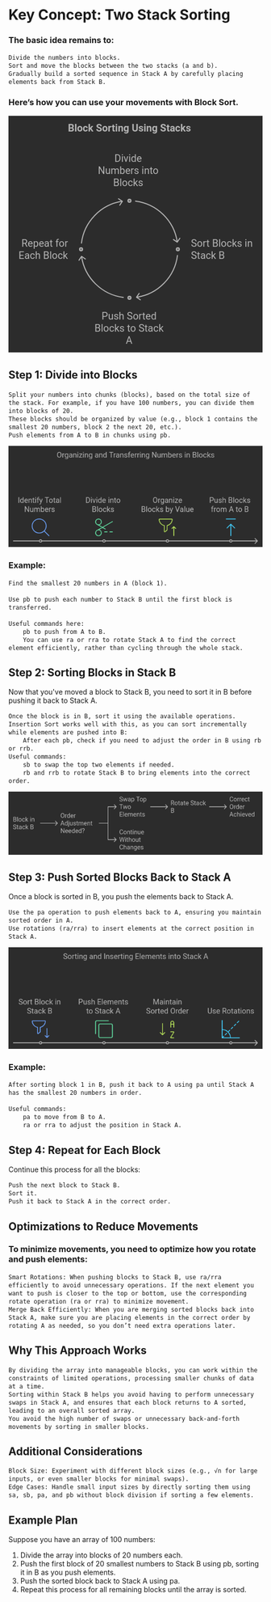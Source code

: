 # Key Concept: Two Stack Sorting

### The basic idea remains to:

    Divide the numbers into blocks.
    Sort and move the blocks between the two stacks (a and b).
    Gradually build a sorted sequence in Stack A by carefully placing elements back from Stack B.

### Here’s how you can use your movements with Block Sort.

![steps](assets/napkin-selection.png "napkin scheme 1")


## Step 1: Divide into Blocks


    Split your numbers into chunks (blocks), based on the total size of the stack. For example, if you have 100 numbers, you can divide them into blocks of 20.
    These blocks should be organized by value (e.g., block 1 contains the smallest 20 numbers, block 2 the next 20, etc.).
    Push elements from A to B in chunks using pb.

![step1](assets/step1.png "STEP 1")


### Example:

    Find the smallest 20 numbers in A (block 1).

    Use pb to push each number to Stack B until the first block is transferred.

    Useful commands here:
        pb to push from A to B.
        You can use ra or rra to rotate Stack A to find the correct element efficiently, rather than cycling through the whole stack.

## Step 2: Sorting Blocks in Stack B

Now that you've moved a block to Stack B, you need to sort it in B before pushing it back to Stack A.

    Once the block is in B, sort it using the available operations.
    Insertion Sort works well with this, as you can sort incrementally while elements are pushed into B:
        After each pb, check if you need to adjust the order in B using rb or rrb.
    Useful commands:
        sb to swap the top two elements if needed.
        rb and rrb to rotate Stack B to bring elements into the correct order.

![step2](assets/step2.png "STEP 2")


## Step 3: Push Sorted Blocks Back to Stack A

Once a block is sorted in B, you push the elements back to Stack A.

    Use the pa operation to push elements back to A, ensuring you maintain sorted order in A.
    Use rotations (ra/rra) to insert elements at the correct position in Stack A.

![step3](assets/step3.png "STEP 3")

### Example:

    After sorting block 1 in B, push it back to A using pa until Stack A has the smallest 20 numbers in order.

    Useful commands:
        pa to move from B to A.
        ra or rra to adjust the position in Stack A.

## Step 4: Repeat for Each Block

Continue this process for all the blocks:

    Push the next block to Stack B.
    Sort it.
    Push it back to Stack A in the correct order.

## Optimizations to Reduce Movements

### To minimize movements, you need to optimize how you rotate and push elements:

    Smart Rotations: When pushing blocks to Stack B, use ra/rra efficiently to avoid unnecessary operations. If the next element you want to push is closer to the top or bottom, use the corresponding rotate operation (ra or rra) to minimize movement.
    Merge Back Efficiently: When you are merging sorted blocks back into Stack A, make sure you are placing elements in the correct order by rotating A as needed, so you don’t need extra operations later.

## Why This Approach Works

    By dividing the array into manageable blocks, you can work within the constraints of limited operations, processing smaller chunks of data at a time.
    Sorting within Stack B helps you avoid having to perform unnecessary swaps in Stack A, and ensures that each block returns to A sorted, leading to an overall sorted array.
    You avoid the high number of swaps or unnecessary back-and-forth movements by sorting in smaller blocks.

## Additional Considerations

    Block Size: Experiment with different block sizes (e.g., √n for large inputs, or even smaller blocks for minimal swaps).
    Edge Cases: Handle small input sizes by directly sorting them using sa, sb, pa, and pb without block division if sorting a few elements.

## Example Plan

Suppose you have an array of 100 numbers:

1.   Divide the array into blocks of 20 numbers each.
2.   Push the first block of 20 smallest numbers to Stack B using pb, sorting it in B as you push elements.
3.    Push the sorted block back to Stack A using pa.
4.    Repeat this process for all remaining blocks until the array is sorted.
